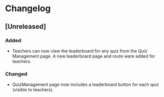 # Changelog

## [Unreleased]
### Added
- Teachers can now view the leaderboard for any quiz from the Quiz Management page. A new leaderboard page and route were added for teachers.

### Changed
- QuizManagement page now includes a leaderboard button for each quiz (visible to teachers).

